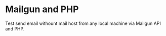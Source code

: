 Mailgun and PHP
=======

Test send email withount mail host from any local machine via Mailgun API and PHP.

